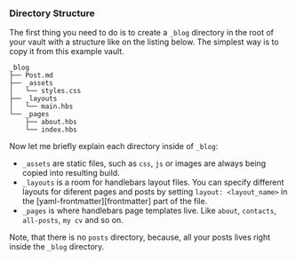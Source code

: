 ### Directory Structure

The first thing you need to do is to create a `_blog` directory in the root of your vault with a structure like on the listing below. The simplest way is to copy it from this example vault. 

```
_blog
├── Post.md
├── _assets
│   └── styles.css
├── _layouts
│   └── main.hbs
└── _pages
    ├── about.hbs
    └── index.hbs
```

Now let me briefly explain each directory inside of `_blog`:
- `_assets` are static files, such as `css`, `js` or images are always being copied into resulting build.
- `_layouts` is a room for handlebars layout files. You can specify different layouts for diferent pages and posts by setting `layout: <layout_name>` in the [yaml-frontmatter][frontmatter] part of the file.
- `_pages` is where handlebars page templates live. Like `about`, `contacts`, `all-posts`, `my cv` and so on.

Note, that there is no `posts` directory, because, all your posts lives right inside the `_blog` directory.